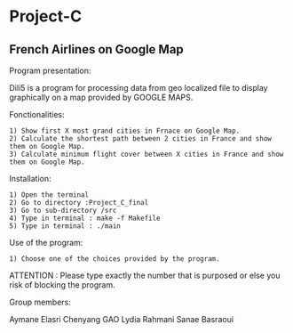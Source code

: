 Project-C
=========

French Airlines on Google Map
-----------------------------

Program presentation:

Dili5 is a program for processing data from geo localized file to display graphically on a map provided by GOOGLE MAPS.

Fonctionalities:
  
	1) Show first X most grand cities in Frnace on Google Map.
	2) Calculate the shortest path between 2 cities in France and show them on Google Map.
	3) Calculate minimum flight cover between X cities in France and show them on Google Map.

Installation:

	1) Open the terminal
	2) Go to directory :Project_C_final
	3) Go to sub-directory /src
	4) Type in terminal : make -f Makefile 
	5) Type in terminal : ./main


Use of the program:

	1) Choose one of the choices provided by the program.

ATTENTION : Please type exactly the number that is purposed or else you risk of blocking the program.


Group members:

Aymane Elasri
Chenyang GAO
Lydia Rahmani
Sanae Basraoui


